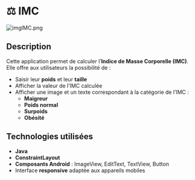 # ⚖️  IMC
![imgIMC.png](../captures/imgIMC.png)

## Description
Cette application permet de calculer l’**Indice de Masse Corporelle (IMC)**. Elle offre aux utilisateurs la possibilité de :

- Saisir leur **poids** et leur **taille**
- Afficher la valeur de l’IMC calculée
- Afficher une image et un texte correspondant à la catégorie de l’IMC :
  - **Maigreur**
  - **Poids normal**
  - **Surpoids**
  - **Obésité**

## Technologies utilisées
- **Java**
- **ConstraintLayout**
- **Composants Android** : ImageView, EditText, TextView, Button
- Interface **responsive** adaptée aux appareils mobiles


